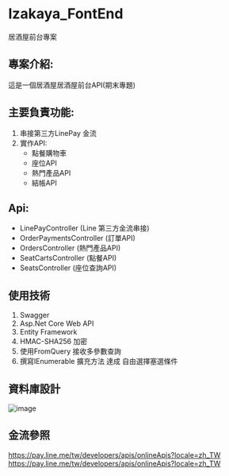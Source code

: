 # Izakaya_FontEnd
居酒屋前台專案

## 專案介紹:
這是一個居酒屋居酒屋前台API(期末專題)

## 主要負責功能:
1. 串接第三方LinePay 金流
2. 實作API:
   - 點餐購物車
   - 座位API
   - 熱門產品API
   - 結帳API


## Api:
- LinePayController (Line 第三方金流串接)
- OrderPaymentsController (訂單API)
- OrdersController (熱門產品API)
- SeatCartsController  (點餐API)
- SeatsController (座位查詢API)

## 使用技術
1. Swagger
2. Asp.Net Core Web API
3. Entity Framework
4. HMAC-SHA256 加密
5. 使用FromQuery 接收多參數查詢
6. 撰寫IEnumerable 擴充方法 達成 自由選擇塞選條件


## 資料庫設計
![image](https://github.com/syncmaster79281/Izakaya_BackEnd/assets/19486441/8919808d-3f4b-45a3-8a71-55d1ff231493)


## 金流參照
https://pay.line.me/tw/developers/apis/onlineApis?locale=zh_TW <br>
https://pay.line.me/tw/developers/apis/onlineApis?locale=zh_TW

